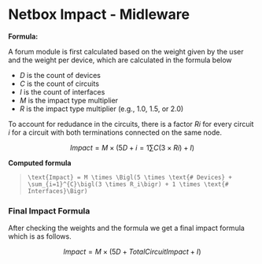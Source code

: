 # Netbox Impact - Midleware

**Formula:**

A forum module is first calculated based on the weight given by the user and the weight per device, which are calculated in the formula below

- $D$ is the count of devices
- $C$ is the count of circuits
- $I$ is the count of interfaces
- $M$ is the impact type multiplier
- $R$  is the impact type multiplier (e.g., 1.0, 1.5, or 2.0)

To account for redudance in the circuits, there is a factor $Ri$ for every circuit $i$ for a circuit with both terminations connected on the same node.  

$$
Impact=M×(5D+i=1∑C​(3×Ri​)+I)
$$

**Computed formula**

> `\text{Impact} = M \times \Bigl(5 \times \text{# Devices} + \sum_{i=1}^{C}\bigl(3 \times R_i\bigr) + 1 \times \text{# Interfaces}\Bigr)`
> 

### Final Impact Formula

After checking the weights and the formula we get a final impact formula which is as follows.

$$
Impact=M×(5D+Total Circuit Impact+I)
$$